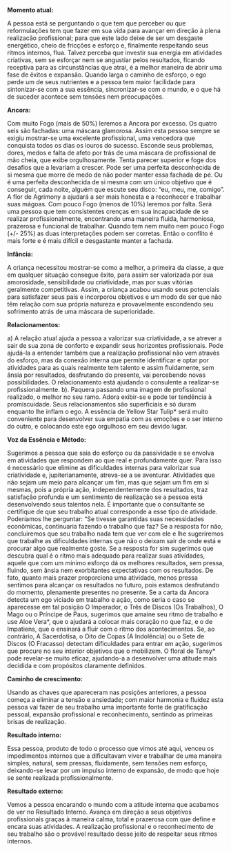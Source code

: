 **Momento atual:**

 A pessoa está se perguntando o que tem que perceber ou que reformulações tem que fazer em sua vida para avançar em direção à plena realizacão profissional; para que este lado deixe de ser um desgaste energético, cheio de fricções e esforço e, finalmente respeitando seus ritmos internos, flua. Talvez perceba que investir sua energia em atividades criativas, sem se esforçar nem se angustiar pelos resultados, ficando receptiva para as circunstâncias que atrai, é a melhor maneira de abrir uma fase de êxitos e expansão. Quando larga o caminho de esforço, o ego perde um de seus nutrientes e a pessoa tem maior facilidade para sintonizar-se com a sua essência, sincronizar-se com o mundo, e o que há de suceder acontece sem tensões nem preocupações. 


 **Ancora:** 

Com muito Fogo (mais de 50%) leremos a Ancora por excesso. Os quatro seis são fachadas: uma máscara glamorosa. Assim esta pessoa sempre se exigiu mostrar-se uma excelente profissional, uma vencedora que conquista todos os dias os louros do sucesso. Esconde seus problemas, dores, medos e falta de afeto por trás de uma máscara de profissional de mão cheia, que exibe orgulhosamente. Tenta parecer superior e foge dos desafios que a levariam a crescer. Pode ser uma perfeita desconhecida de si mesma que morre de medo de não poder manter essa fachada de pé. Ou é uma perfeita desconhecida de si mesma com um único objetivo que é conseguir, cada noite, alguém que escute seu disco: “eu, meu, me, comigo”. A flor de Agrimony a ajudará a ser mais honesta e a reconhecer e trabalhar suas mágoas. Com pouco Fogo (menos de 10%) leremos por falta. Será uma pessoa que tem consistentes crenças em sua incapacidade de se realizar profissionalmente, encontrando uma maneira fluida, harmoniosa, prazerosa e funcional de trabalhar. Quando tem nem muito nem pouco Fogo (+/- 25%) as duas interpretações podem ser corretas. Então o conflito é mais forte e é mais difícil e desgastante manter a fachada. 


**Infância:**

 A criança necessitou mostrar-se como a melhor, a primeira da classe, a que em qualquer situação consegue êxito, para assim ser valorizada por sua amorosidade, sensibilidade ou criatividade, mas por suas vitórias geralmente competitivas. Assim, a criança acabou usando seus potenciais para satisfazer seus pais e incorporou objetivos e um modo de ser que não têm relação com sua própria natureza e provavelmente escondendo seu sofrimento atrás de uma máscara de superioridade. 


**Relacionamentos:**

 a) A relação atual ajuda a pessoa a valorizar sua criatividade, a se atrever a sair de sua zona de conforto e expandir seus horizontes profissionais. Pode ajudá-la a entender também que a realização profissional não vem através do esforço, mas da conexão interna que permite identificar e optar por atividades para as quais realmente tem talento e assim fluidamente, sem ânsia por resultados, desfrutando do presente, vai percebendo novas possibilidades. O relacionamento está ajudando o consulente a realizar-se profissionalmente. b). Paquera passando uma imagem de profissional realizado, o melhor no seu ramo. Adora exibir-se e pode ter tendência à promiscuidade. Seus relacionamentos são superficiais e só duram enquanto lhe inflam o ego. A essência de Yellow Star Tulip* será muito conveniente para desenvolver sua empatia com as emoções e o ser interno do outro, e colocando este ego orgulhoso em seu devido lugar. 


**Voz da Essência e Método:**

 Sugerimos a pessoa que saia do esforço ou da passividade e se envolva em atividades que respondem ao que real e profundamente quer. Para isso é necessário que elimine as dificuldades internas para valorizar sua criatividade e, jupiterianamente, atreva-se a se aventurar. Atividades que não sejam um meio para alcançar um fim, mas que sejam um fim em si mesmas, pois a própria ação, independentemente dos resultados, traz satisfação profunda e um sentimento de realização se a pessoa está desenvolvendo seus talentos nela. É importante que o consultante se certifique de que seu trabalho atual corresponde a esse tipo de atividade. Poderíamos lhe perguntar: “Se tivesse garantidas suas necessidades econômicas, continuaria fazendo o trabalho que faz? Se a resposta for não, concluiremos que seu trabalho nada tem que ver com ele e lhe sugeriremos que trabalhe as dificuldades internas que não o deixam sair de onde está e procurar algo que realmente goste. Se a resposta for sim sugerimos que descubra qual é o ritmo mais adequado para realizar suas atividades, aquele que com um mínimo esforço dá os melhores resultados, sem pressa, fluindo, sem ânsia nem exorbitantes expectativas com os resultados. De fato, quanto mais prazer proporciona uma atividade, menos pressa sentimos para alcançar os resultados no futuro, pois estamos desfrutando do momento, plenamente presentes no presente. Se a carta da Ancora detecta um ego viciado em trabalho e ação, como seria o caso se aparecesse em tal posição O Imperador, o Três de Discos (Os Trabalhos), O Mago ou o Príncipe de Paus, sugerimos que amaine seu ritmo de trabalho e use Aloe Vera*, que o ajudará a colocar mais coração no que faz, e o de Impatiens, que o ensinará a fluir com o ritmo dos acontecimentos. Se, ao contrário, A Sacerdotisa, o Oito de Copas (A Indolência) ou o Sete de Discos (O Fracasso) detectam dificuldades para entrar em ação, sugerimos que procure no seu interior objetivos que o mobilizem. O floral de Tansy* pode revelar-se muito eficaz, ajudando-a a desenvolver uma atitude mais decidida e com propósitos claramente definidos. 


**Caminho de crescimento:**

 Usando as chaves que apareceram nas posições anteriores, a pessoa começa a eliminar a tensão e ansiedade; com maior harmonia e fluidez esta pessoa vai fazer de seu trabalho uma importante fonte de gratificação pessoal, expansão profissional e reconhecimento, sentindo as primeiras brisas de realização. 


**Resultado interno:**

 Essa pessoa, produto de todo o processo que vimos até aqui, venceu os impedimentos internos que a dificultavam viver e trabalhar de uma maneira simples, natural, sem pressas, fluidamente, sem tensões nem esforço, deixando-se levar por um impulso interno de expansão, de modo que hoje se sente realizada profissionalmente. 


**Resultado externo:**

 Vemos a pessoa encarando o mundo com a atitude interna que acabamos de ver no Resultado Interno. Avança em direção a seus objetivos profissionais graças à maneira calma, total e prazerosa com que define e encara suas atividades. A realização profissional e o reconhecimento de seu trabalho são o provável resultado desse jeito de respeitar seus ritmos internos.
